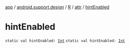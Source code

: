 [app](../../../index.md) / [android.support.design](../../index.md) / [R](../index.md) / [attr](index.md) / [hintEnabled](./hint-enabled.md)

# hintEnabled

`static val hintEnabled: `[`Int`](https://kotlinlang.org/api/latest/jvm/stdlib/kotlin/-int/index.html)
`static val hintEnabled: `[`Int`](https://kotlinlang.org/api/latest/jvm/stdlib/kotlin/-int/index.html)